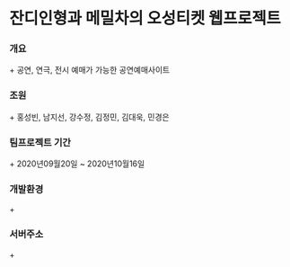 <h1>잔디인형과 메밀차의 오성티켓 웹프로젝트</h1>

<h3>개요</h3>
+ 공연, 연극, 전시 예매가 가능한 공연예매사이트

<h3>조원</h3>
+ 홍성빈, 남지선, 강수정, 김정민, 김대욱, 민경은

<h3>팀프로젝트 기간</h3>
+ 2020년09월20일 ~ 2020년10월16일

<h3>개발환경</h3>
+ 

<h3>서버주소</h3>
+ <https://rclass.iptime.org:9999/20PM_fiveStar/>



